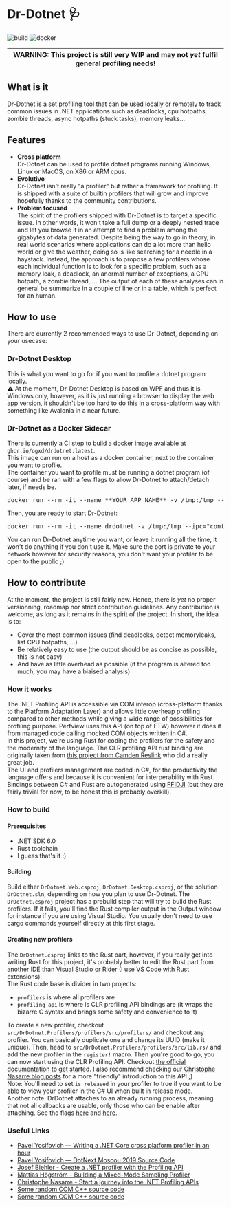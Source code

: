 # Dr-Dotnet 🩺

![build](https://github.com/ogxd/dr-dotnet/actions/workflows/build.yml/badge.svg)
![docker](https://github.com/ogxd/dr-dotnet/actions/workflows/docker.yml/badge.svg)

| WARNING: This project is still very WIP and may not *yet* fulfil general profiling needs! |
| --- |

## What is it

Dr-Dotnet is a set profiling tool that can be used locally or remotely to track common issues in .NET applications such as deadlocks, cpu hotpaths, zombie threads, async hotpaths (stuck tasks), memory leaks...

## Features

- **Cross platform**<br/>Dr-Dotnet can be used to profile dotnet programs running Windows, Linux or MacOS, on X86 or ARM cpus.
- **Evolutive**<br/>Dr-Dotnet isn't really "a profiler" but rather a framework for profiling. It is shipped with a suite of builtin profilers that will grow and improve hopefully thanks to the community contributions.
- **Problem focused**<br/>The spirit of the profilers shipped with Dr-Dotnet is to target a specific issue. In other words, it won't take a full dump or a deeply nested trace and let you browse it in an attempt to find a problem among the gigabytes of data generated. Despite being the way to go in theory, in real world scenarios where applications can do a lot more than hello world or give the weather, doing so is like searching for a needle in a haystack.     Instead, the approach is to propose a few profilers whose each individual function is to look for a specific problem, such as a memory leak, a deadlock, an anormal number of exceptions, a CPU hotpath, a zombie thread, ... The output of each of these analyses can in general be summarize in a couple of line or in a table, which is perfect for an human.

## How to use

There are currently 2 recommended ways to use Dr-Dotnet, depending on your usecase:

### Dr-Dotnet Desktop

This is what you want to go for if you want to profile a dotnet program locally.    
⚠ At the moment, Dr-Dotnet Desktop is based on WPF and thus it is Windows only, however, as it is just running a browser to display the web app version, it shouldn't be too hard to do this in a cross-platform way with something like Avalonia in a near future.

### Dr-Dotnet as a Docker Sidecar

There is currently a CI step to build a docker image available at `ghcr.io/ogxd/drdotnet:latest`.    
This image can run on a host as a docker container, next to the container you want to profile.    
The container you want to profile must be running a dotnet program (of course) and be ran with a few flags to allow Dr-Dotnet to attach/detach later, if needs be.    
<pre>docker run --rm -it --name **YOUR_APP_NAME** -v /tmp:/tmp --ipc="shareable" **YOUR_IMAGE**</pre>
Then, you are ready to start Dr-Dotnet:
<pre>docker run --rm -it --name drdotnet -v /tmp:/tmp --ipc="container:**YOUR_APP_NAME**" --pid="container:myapp" -p 8000:92 ghcr.io/ogxd/drdotnet:latest</pre>
You can run Dr-Dotnet anytime you want, or leave it running all the time, it won't do anything if you don't use it. Make sure the port is private to your network however for security reasons, you don't want your profiler to be open to the public ;)

## How to contribute

At the moment, the project is still fairly new. Hence, there is *yet* no proper versionning, roadmap nor strict contribution guidelines. Any contribution is welcome, as long as it remains in the spirit of the project. In short, the idea is to:
- Cover the most common issues (find deadlocks, detect memoryleaks, list CPU hotpaths, ...)
- Be relatively easy to use (the output should be as concise as possible, this is not easy)
- And have as little overhead as possible (if the program is altered too much, you may have a biaised analysis)

### How it works

The .NET Profiling API is accessible via COM interop (cross-platform thanks to the Platform Adaptation Layer) and allows little overheap profiling compared to other methods while giving a wide range of possibilities for profiling purpose. Perfview uses this API (on top of ETW) however it does it from managed code calling mocked COM objects written in C#.     
In this project, we're using Rust for coding the profilers for the safety and the modernity of the language. The CLR profiling API rust binding are originally taken from [this project from Camden Reslink](https://github.com/camdenreslink/clr-profiler) who did a really great job.    
The UI and profilers management are coded in C#, for the productivity the language offers and because it is convenient for interperability with Rust. Bindings between C# and Rust are autogenerated using [FFIDJI](https://github.com/ogxd/ffidji) (but they are fairly trivial for now, to be honest this is probably overkill).

### How to build

#### Prerequisites

- .NET SDK 6.0
- Rust toolchain
- I guess that's it :)

#### Building

Build either `DrDotnet.Web.csproj`, `DrDotnet.Desktop.csproj`, or the solution `DrDotnet.sln`, depending on how you plan to use Dr-Dotnet.
The `DrDotnet.csproj` project has a prebuild step that will try to build the Rust profilers. If it fails, you'll find the Rust compiler output in the Output window for instance if you are using Visual Studio. You usually don't need to use cargo commands yourself directly at this first stage.

#### Creating new profilers

The `DrDotnet.csproj` links to the Rust part, however, if you really get into writing Rust for this project, it's probably better to edit the Rust part from another IDE than Visual Studio or Rider (I use VS Code with Rust extensions).   
The Rust code base is divider in two projects:
- `profilers` is where all profilers are
- `profiling_api` is where is CLR profiling API bindings are (it wraps the bizarre C syntax and brings some safety and convenience to it)

To create a new profiler, checkout `src/DrDotnet.Profilers/profilers/src/profilers/` and checkout any profiler. You can basically duplicate one and change its UUID (make it unique). Then, head to `src/DrDotnet.Profilers/profilers/src/lib.rs/` and add the new profiler in the `register!` macro. Then you're good to go, you can now start using the CLR Profiling API. Checkout [the official documentation to get started](https://learn.microsoft.com/en-us/dotnet/framework/unmanaged-api/profiling/profiling-interfaces). I also recommend checking our [Christophe Nasarre blog posts](https://chnasarre.medium.com/start-a-journey-into-the-net-profiling-apis-40c76e2e36cc) for a more "friendly" introduction to this API ;)    
Note: You'll need to set `is_released` in your profiler to true if you want to be able to view your profiler in the C# UI when built in release mode.    
Another note: DrDotnet attaches to an already running process, meaning that not all callbacks are usable, only those who can be enable after attaching. See the flags [here](https://learn.microsoft.com/en-us/dotnet/framework/unmanaged-api/profiling/cor-prf-monitor-enumeration) and [here](https://learn.microsoft.com/en-us/dotnet/framework/unmanaged-api/profiling/cor-prf-high-monitor-enumeration).

### Useful Links

- [Pavel Yosifovich — Writing a .NET Core cross platform profiler in an hour](https://www.youtube.com/watch?v=TqS4OEWn6hQ)
- [Pavel Yosifovich — DotNext Moscou 2019 Source Code](https://github.com/zodiacon/DotNextMoscow2019)
- [Josef Biehler - Create a .NET profiler with the Profiling API](https://dev.to/gabbersepp/create-a-net-profiler-with-the-profiling-api-start-of-an-unexpected-journey-198n)
- [Mattias Högström - Building a Mixed-Mode Sampling Profiler](https://www.codeproject.com/Articles/384514/Building-a-Mixed-Mode-Sampling-Profiler)
- [Christophe Nasarre - Start a journey into the .NET Profiling APIs](https://chnasarre.medium.com/start-a-journey-into-the-net-profiling-apis-40c76e2e36cc)
- [Some random COM C++ source code](https://github.com/tenable/poc/blob/master/Comodo/Comodo%20Antivirus/ComodoInjectionCode/ComodoInjectionCode/InjectedCode.cpp)
- [Some random COM C++ source code](https://cpp.hotexamples.com/examples/-/ICLRRuntimeInfo/GetInterface/cpp-iclrruntimeinfo-getinterface-method-examples.html)
